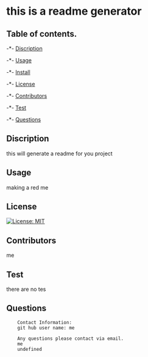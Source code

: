 # this is a readme generator

  ##  Table of contents.

  -*- [Discription](#Discription)
   
  -*- [Usage](#Usage)

  -*- [Install](#Install)

  -*- [License](#License)
  
  -*- [Contributors](#Contributors)

  -*- [Test](#Test)
   
  -*- [Questions](#Questions) 


  ##  Discription
  this will generate a readme for you project

  ##  Usage
  making a red me 

  ##  License
  [![License: MIT](https://img.shields.io/badge/License-MIT-yellow.svg)](https://opensource.org/licenses/MIT)

  ##  Contributors
  me 

  ##  Test
  there are no tes
  
  ##  Questions

        Contact Information:
        git hub user name: me
       
        Any questions please contact via email.
        me
        undefined
